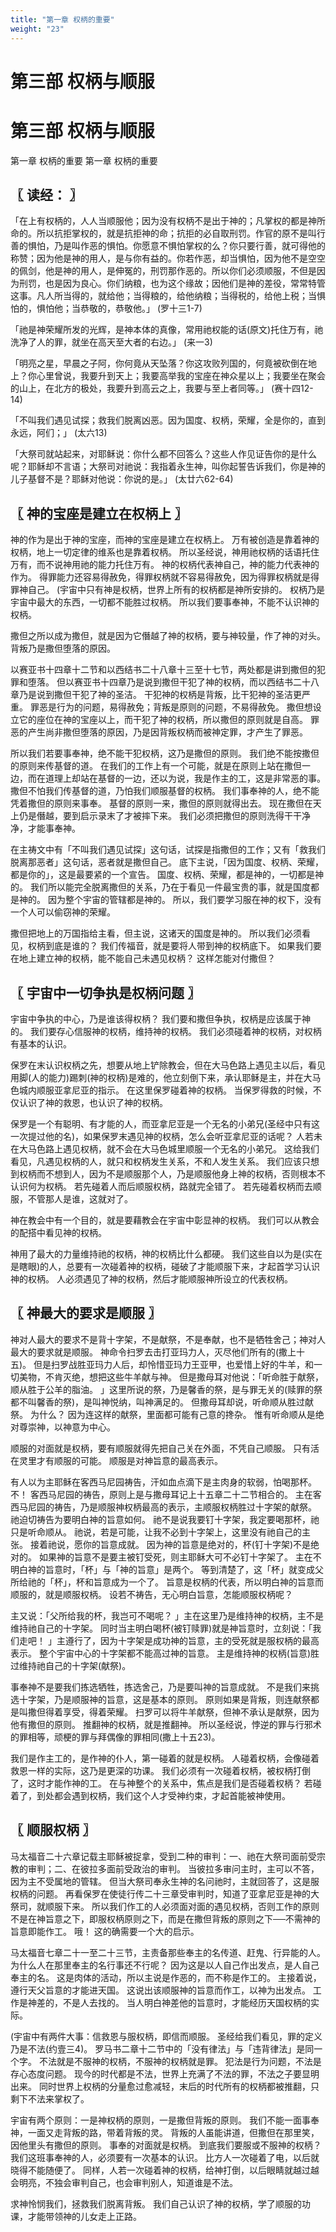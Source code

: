 ```yaml
---
title: "第一章 权柄的重要"
weight: "23"
---
```


# 第三部 权柄与顺服
# 第三部  权柄与顺服

第一章 权柄的重要
第一章 权柄的重要

## 〖 读经： 〗

「在上有权柄的，人人当顺服他；因为没有权柄不是出于神的；凡掌权的都是神所命的。所以抗拒掌权的，就是抗拒神的命；抗拒的必自取刑罚。作官的原不是叫行善的惧怕，乃是叫作恶的惧怕。你愿意不惧怕掌权的么？你只要行善，就可得他的称赞；因为他是神的用人，是与你有益的。你若作恶，却当惧怕，因为他不是空空的佩剑，他是神的用人，是伸冤的，刑罚那作恶的。所以你们必须顺服，不但是因为刑罚，也是因为良心。你们纳粮，也为这个缘故；因他们是神的差役，常常特管这事。凡人所当得的，就给他；当得粮的，给他纳粮；当得税的，给他上税；当惧怕的，惧怕他；当恭敬的，恭敬他。」
(罗十三1-7)

「祂是神荣耀所发的光辉，是神本体的真像，常用祂权能的话(原文)托住万有，祂洗净了人的罪，就坐在高天至大者的右边。」
(来一3)

「明亮之星，早晨之子阿，你何竟从天坠落？你这攻败列国的，何竟被砍倒在地上？你心里曾说，我要升到天上；我要高举我的宝座在神众星以上；我要坐在聚会的山上，在北方的极处，我要升到高云之上，我要与至上者同等。」
(赛十四12-14)

「不叫我们遇见试探；救我们脱离凶恶。因为国度、权柄，荣耀，全是你的，直到永远，阿们；」
(太六13)

「大祭司就站起来，对耶稣说：你什么都不回答么？这些人作见证告你的是什么呢？耶稣却不言语；大祭司对祂说：我指着永生神，叫你起誓告诉我们，你是神的儿子基督不是？耶稣对他说：你说的是。」
(太廿六62-64)

## 〖 神的宝座是建立在权柄上 〗

神的作为是出于神的宝座，而神的宝座是建立在权柄上。
万有被创造是靠着神的权柄，地上一切定律的维系也是靠着权柄。
所以圣经说，神用祂权柄的话语托住万有，而不说神用祂的能力托住万有。
神的权柄代表神自己，神的能力代表神的作为。
得罪能力还容易得赦免，得罪权柄就不容易得赦免，因为得罪权柄就是得罪神自己。
(宇宙中只有神是权柄，世界上所有的权柄都是神所安排的。
权柄乃是宇宙中最大的东西，一切都不能胜过权柄。
所以我们要事奉神，不能不认识神的权柄。

撒但之所以成为撒但，就是因为它僭越了神的权柄，要与神较量，作了神的对头。
背叛乃是撒但堕落的原因。

以赛亚书十四章十二节和以西结书二十八章十三至十七节，两处都是讲到撒但的犯罪和堕落。
但以赛亚书十四章乃是说到撒但干犯了神的权柄，而以西结书二十八章乃是说到撒但干犯了神的圣洁。
干犯神的权柄是背叛，比干犯神的圣洁更严重。
罪恶是行为的问题，易得赦免；背叛是原则的问题，不易得赦免。
撒但想设立它的座位在神的宝座以上，而干犯了神的权柄，所以撒但的原则就是自高。
罪恶的产生尚非撒但堕落的原因，乃是因背叛权柄而被神定罪，才产生了罪恶。

所以我们若要事奉神，绝不能干犯权柄，这乃是撒但的原则。
我们绝不能按撒但的原则来传基督的道。
在我们的工作上有一个可能，就是在原则上站在撒但一边，而在道理上却站在基督的一边，还以为说，我是作主的工，这是非常恶的事。
撒但不怕我们传基督的道，乃怕我们顺服基督的权柄。
我们事奉神的人，绝不能凭着撒但的原则来事奉。
基督的原则一来，撒但的原则就得出去。
现在撒但在天上仍是僭越，要到启示录末了才被摔下来。
我们必须把撒但的原则洗得干干净净，才能事奉神。

在主祷文中有「不叫我们遇见试探」这句话，试探是指撒但的工作；又有「救我们脱离那恶者」这句话，恶者就是撒但自己。
底下主说，「因为国度、权柄、荣耀，都是你的」，这是最要紧的一个宣告。
国度、权柄、荣耀，都是神的，一切都是神的。
我们所以能完全脱离撒但的关系，乃在于看见一件最宝贵的事，就是国度都是神的。
因为整个宇宙的管辖都是神的。
所以，我们要学习服在神的权下，没有一个人可以偷窃神的荣耀。

撒但把地上的万国指给主看，但主说，这诸天的国度是神的。
所以我们必须看见，权柄到底是谁的？
我们传福音，就是要将人带到神的权柄底下。
如果我们要在地上建立神的权柄，能不能自己未遇见权柄？
这样怎能对付撒但？

## 〖 宇宙中一切争执是权柄问题 〗

宇宙中争执的中心，乃是谁该得权柄？
我们要和撒但争执，权柄是应该属于神的。
我们要存心信服神的权柄，维持神的权柄。
我们必须碰着神的权柄，对权柄有基本的认识。

保罗在末认识权柄之先，想要从地上铲除教会，但在大马色路上遇见主以后，看见用脚(人的能力)踢刺(神的权柄)是难的，他立刻倒下来，承认耶稣是主，并在大马色城内顺服亚拿尼亚的指示。
在这里保罗碰着神的权柄。
当保罗得救的时候，不仅认识了神的救恩，也认识了神的权柄。

保罗是一个有聪明、有才能的人，而亚拿尼亚是一个无名的小弟兄(圣经中只有这一次提过他的名)，如果保罗末遇见神的权柄，怎么会听亚拿尼亚的话呢？
人若未在大马色路上遇见权柄，就不会在大马色城里顺服一个无名的小弟兄。
这给我们看见，凡遇见权柄的人，就只和权柄发生关系，不和人发生关系。
我们应该只想到权柄而不想到人，因为不是顺服那个人，乃是顺服他身上神的权柄，否则根本不认识何为权柄。
若先碰着人而后顺服权柄，路就完全错了。
若先碰着权柄而去顺服，不管那人是谁，这就对了。

神在教会中有一个目的，就是要藉教会在宇宙中彰显神的权柄。
我们可以从教会的配搭中看见神的权柄。

神用了最大的力量维持祂的权柄，神的权柄比什么都硬。
我们这些自以为是(实在是瞎眼)的人，总要有一次碰着神的权柄，碰破了才能顺服下来，才起首学习认识神的权柄。
人必须遇见了神的权柄，然后才能顺服神所设立的代表权柄。

## 〖 神最大的要求是顺服 〗

神对人最大的要求不是背十字架，不是献祭，不是奉献，也不是牺牲舍己；神对人最大的要求就是顺服。
神命令扫罗去击打亚玛力人，灭尽他们所有的(撒上十五)。
但是扫罗战胜亚玛力人后，却怜惜亚玛力王亚甲，也爱惜上好的牛羊，和一切美物，不肯灭绝，想把这些牛羊献与神。
但是撒母耳对他说：「听命胜于献祭，顺从胜于公羊的脂油。
」这里所说的祭，乃是馨香的祭，是与罪无关的(赎罪的祭都不叫馨香的祭)，是叫神悦纳，叫神满足的。
但撒母耳却说，听命顺从胜过献祭。
为什么？
因为连这样的献祭，里面都可能有己意的搀杂。
惟有听命顺从是绝对尊崇神，以神意为中心。

顺服的对面就是权柄，要有顺服就得先把自己关在外面，不凭自己顺服。
只有活在灵里才有顺服的可能。
顺服是对神旨意的最高表示。

有人以为主耶稣在客西马尼园祷告，汗如血点滴下是主肉身的软弱，怕喝那杯。
不！
客西马尼园的祷告，原则上是与撒母耳记上十五章二十二节相合的。
主在客西马尼园的祷告，乃是顺服神权柄最高的表示，主顺服权柄胜过十字架的献祭。
祂迫切祷告为要明白神的旨意如何。
祂不是说我要钉十字架，我定要喝那杯，祂只是听命顺从。
祂说，若是可能，让我不必到十字架上，这里没有祂自己的主张。
接着祂说，愿你的旨意成就。
因为神的旨意是绝对的，杯(钉十字架)不是绝对的。
如果神的旨意不是要主被钉受死，则主耶稣大可不必钉十字架了。
主在不明白神的旨意时，「杯」与「神的旨意」是两个。
等到清楚了，这「杯」就变成父所给祂的「杯」，杯和旨意成为一个了。
旨意是权柄的代表，所以明白神的旨意而顺服的，就是顺服权柄。
设若不祷告，无心明白旨意，怎能顺服权柄呢？

主又说：「父所给我的杯，我岂可不喝呢？
」主在这里乃是维持神的权柄，主不是维持祂自己的十字架。
同时当主明白喝杯(被钉赎罪)就是神旨意时，立刻说：「我们走吧！
」主遵行了，因为十字架是成功神的旨意，主的受死就是服权柄的最高表示。
整个宇宙中心的十字架都不能高过神的旨意。
主是维持神的权柄(旨意)胜过维持祂自己的十字架(献祭)。

事奉神不是要我们拣选牺牲，拣选舍己，乃是要叫神的旨意成就。
不是我们来挑选十字架，乃是顺服神的旨意，这是基本的原则。
原则如果是背叛，则连献祭都是叫撒但得着享受，得着荣耀。
扫罗可以将牛羊献祭，但神不承认是献祭，因为他有撒但的原则。
推翻神的权柄，就是推翻神。
所以圣经说，悖逆的罪与行邪术的罪相等，顽梗的罪与拜偶像的罪相同(撒上十五23)。

我们是作主工的，是作神的仆人，第一碰着的就是权柄。
人碰着权柄，会像碰着救恩一样的实际，这乃是更深的功课。
我们必须有一次碰着权柄，被权柄打倒了，这时才能作神的工。
在与神整个的关系中，焦点是我们是否碰着权柄？
若碰着了，到处都会遇到权柄，我们这个人才受神约束，才起首能被神使用。

## 〖 顺服权柄 〗

马太福音二十六章记载主耶稣被捉拿，受到二种的审判：一、祂在大祭司面前受宗教的审判；二、在彼拉多面前受政治的审判。
当彼拉多审问主时，主可以不答，因为主不受属地的管辖。
但当大祭司奉永生神的名问祂时，主就回答了，这是服权柄的问题。
再看保罗在使徒行传二十三章受审判时，知道了亚拿尼亚是神的大祭司，就顺服下来。
所以我们作工的人必须面对面的遇见权柄，否则工作的原则不是在神旨意之下，即服权柄原则之下，而是在撒但背叛的原则之下──不需神的旨意即能作工。
哦！
这的确需要一个大的启示。

马太福音七章二十一至二十三节，主责备那些奉主的名传道、赶鬼、行异能的人。
为什么人在那里奉主的名行事还不行呢？
因为这是以人自己作出发点，是人自己奉主的名。
这是肉体的活动，所以主说是作恶的，而不称是作工的。
主接着说，遵行天父旨意的才能进天国。
这说出该顺服神的旨意而作工，以神为出发点。
工作是神差的，不是人去找的。
当人明白神差他的旨意时，才能经历天国权柄的实际。

(宇宙中有两件大事：信救恩与服权柄，即信而顺服。
圣经给我们看见，罪的定义乃是不法(约壹三4)。
罗马书二章十二节中的「没有律法」与「违背律法」是同一个字。
不法就是不服神的权柄，不服神的权柄就是罪。
犯法是行为问题，不法是存心态度问题。
现今的时代都是不法，世界上充满了不法的罪，不法之子要显明出来。
同时世界上权柄的分量愈过愈减轻，末后的时代所有的权柄都被推翻，只剩下不法来掌权了。

宇宙有两个原则：一是神权柄的原则，一是撒但背叛的原则。
我们不能一面事奉神，一面又走背叛的路，带着背叛的灵。
背叛的人虽能讲道，但撒但在那里笑，因他里头有撒但的原则。
事奉的对面就是权柄。
到底我们要服或不服神的权柄？
我们这班事奉神的人，必须要有一次基本的认识。
比方人一次碰着了电，以后就晓得不能随便了。
同样，人若一次碰着神的权柄，给神打倒，以后眼睛就越过越会明亮，不独会审判自己，也会审判别人，知道谁是不法。

求神怜悯我们，拯救我们脱离背叛。
我们自己认识了神的权柄，学了顺服的功课，才能带领神的儿女走上正路。
